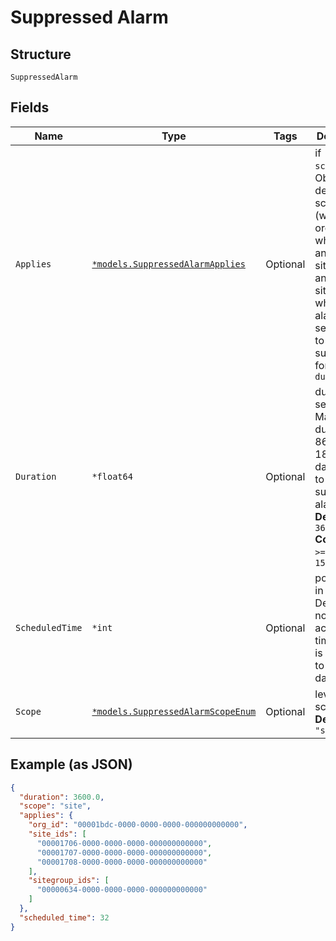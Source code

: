 
# Suppressed Alarm

## Structure

`SuppressedAlarm`

## Fields

| Name | Type | Tags | Description |
|  --- | --- | --- | --- |
| `Applies` | [`*models.SuppressedAlarmApplies`](../../doc/models/suppressed-alarm-applies.md) | Optional | if `scope`==`site`<br>Object defines the scope (within the org e.g. whole org, and/or some site_groups, and/or some sites) for which the alarm service has to be suppressed for some `duration` |
| `Duration` | `*float64` | Optional | duration, in seconds. Maximum duration is 86400 * 180 (180 days). 0 is to un-suppress alarms<br>**Default**: `3600`<br>**Constraints**: `>= 0`, `<= 15552000` |
| `ScheduledTime` | `*int` | Optional | poch_time in seconds, Default as now, accepted time range is from now to now + 7 days |
| `Scope` | [`*models.SuppressedAlarmScopeEnum`](../../doc/models/suppressed-alarm-scope-enum.md) | Optional | level of scope<br>**Default**: `"site"` |

## Example (as JSON)

```json
{
  "duration": 3600.0,
  "scope": "site",
  "applies": {
    "org_id": "00001bdc-0000-0000-0000-000000000000",
    "site_ids": [
      "00001706-0000-0000-0000-000000000000",
      "00001707-0000-0000-0000-000000000000",
      "00001708-0000-0000-0000-000000000000"
    ],
    "sitegroup_ids": [
      "00000634-0000-0000-0000-000000000000"
    ]
  },
  "scheduled_time": 32
}
```


